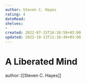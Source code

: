 ```yaml
---
author: Steven C. Hayes
rating: 4
dateRead: 
shelves: 
- 
created: 2022-07-15T16:18:58+03:00
updated: 2022-10-13T11:10:49+03:00
---
```

# A Liberated Mind

author::[[Steven C. Hayes]]